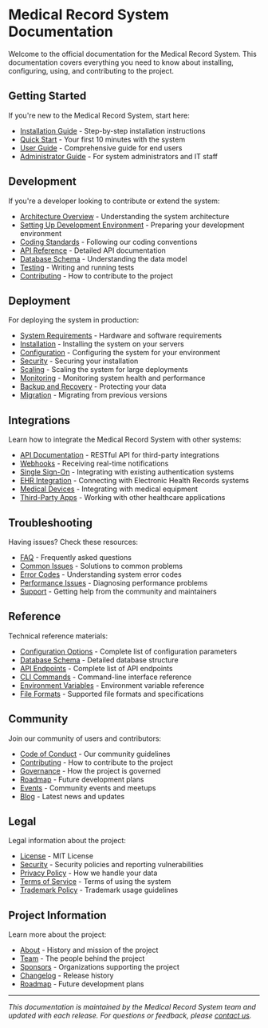 # Medical Record System Documentation

Welcome to the official documentation for the Medical Record System. This documentation covers everything you need to know about installing, configuring, using, and contributing to the project.

## Getting Started

If you're new to the Medical Record System, start here:

- [Installation Guide](getting-started/installation.md) - Step-by-step installation instructions
- [Quick Start](getting-started/quick-start.md) - Your first 10 minutes with the system
- [User Guide](user-guide/index.md) - Comprehensive guide for end users
- [Administrator Guide](admin-guide/index.md) - For system administrators and IT staff

## Development

If you're a developer looking to contribute or extend the system:

- [Architecture Overview](development/architecture.md) - Understanding the system architecture
- [Setting Up Development Environment](development/setup.md) - Preparing your development environment
- [Coding Standards](development/coding-standards.md) - Following our coding conventions
- [API Reference](api/index.md) - Detailed API documentation
- [Database Schema](development/database-schema.md) - Understanding the data model
- [Testing](development/testing.md) - Writing and running tests
- [Contributing](../CONTRIBUTING.md) - How to contribute to the project

## Deployment

For deploying the system in production:

- [System Requirements](deployment/requirements.md) - Hardware and software requirements
- [Installation](deployment/installation.md) - Installing the system on your servers
- [Configuration](deployment/configuration.md) - Configuring the system for your environment
- [Security](deployment/security.md) - Securing your installation
- [Scaling](deployment/scaling.md) - Scaling the system for large deployments
- [Monitoring](deployment/monitoring.md) - Monitoring system health and performance
- [Backup and Recovery](deployment/backup-recovery.md) - Protecting your data
- [Migration](deployment/migration.md) - Migrating from previous versions

## Integrations

Learn how to integrate the Medical Record System with other systems:

- [API Documentation](api/index.md) - RESTful API for third-party integrations
- [Webhooks](integrations/webhooks.md) - Receiving real-time notifications
- [Single Sign-On](integrations/sso.md) - Integrating with existing authentication systems
- [EHR Integration](integrations/ehr.md) - Connecting with Electronic Health Records systems
- [Medical Devices](integrations/devices.md) - Integrating with medical equipment
- [Third-Party Apps](integrations/third-party.md) - Working with other healthcare applications

## Troubleshooting

Having issues? Check these resources:

- [FAQ](troubleshooting/faq.md) - Frequently asked questions
- [Common Issues](troubleshooting/common-issues.md) - Solutions to common problems
- [Error Codes](troubleshooting/error-codes.md) - Understanding system error codes
- [Performance Issues](troubleshooting/performance.md) - Diagnosing performance problems
- [Support](support/index.md) - Getting help from the community and maintainers

## Reference

Technical reference materials:

- [Configuration Options](reference/configuration.md) - Complete list of configuration parameters
- [Database Schema](reference/database-schema.md) - Detailed database structure
- [API Endpoints](reference/api-endpoints.md) - Complete list of API endpoints
- [CLI Commands](reference/cli.md) - Command-line interface reference
- [Environment Variables](reference/environment-variables.md) - Environment variable reference
- [File Formats](reference/file-formats.md) - Supported file formats and specifications

## Community

Join our community of users and contributors:

- [Code of Conduct](../CODE_OF_CONDUCT.md) - Our community guidelines
- [Contributing](../CONTRIBUTING.md) - How to contribute to the project
- [Governance](../GOVERNANCE.md) - How the project is governed
- [Roadmap](../ROADMAP.md) - Future development plans
- [Events](community/events.md) - Community events and meetups
- [Blog](community/blog.md) - Latest news and updates

## Legal

Legal information about the project:

- [License](../LICENSE) - MIT License
- [Security](../SECURITY.md) - Security policies and reporting vulnerabilities
- [Privacy Policy](legal/privacy.md) - How we handle your data
- [Terms of Service](legal/terms.md) - Terms of using the system
- [Trademark Policy](legal/trademark.md) - Trademark usage guidelines

## Project Information

Learn more about the project:

- [About](about/index.md) - History and mission of the project
- [Team](about/team.md) - The people behind the project
- [Sponsors](about/sponsors.md) - Organizations supporting the project
- [Changelog](../CHANGELOG.md) - Release history
- [Roadmap](../ROADMAP.md) - Future development plans

---

*This documentation is maintained by the Medical Record System team and updated with each release. For questions or feedback, please [contact us](support/index.md).*